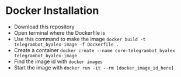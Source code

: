<h1>Docker Installation</h1>
<ul>
    <li>Download this repository</li>
    <li>Open terminal where the Dockerfile is</li>
    <li>Use this command to make the image <code>docker build -t telegrambot_byalex-image -f Dockerfile .</code></li>
    <li>Create a container <code>docker create --name core-telegrambot_byalex telegrambot_byalex-image</code></li>
    <li>Find the image id with <code>docker images</code></li>
    <li>Start the image with <code>docker run -it --rm [docker_image_id_here]</code></li>
</ul>

